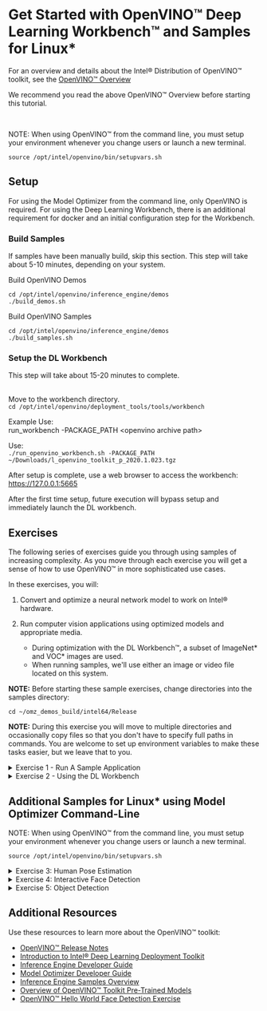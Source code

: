 
# Get Started with OpenVINO™ Deep Learning Workbench™ and Samples for Linux*

For an overview and details about the Intel® Distribution of OpenVINO™ toolkit, see the [OpenVINO™ Overview](OpenVINO_Overview.md)

We recommend you read the above OpenVINO™ Overview before starting this tutorial.   

<br>

NOTE: When using OpenVINO™ from the command line, you must setup your environment whenever you change users or launch a new terminal.

    source /opt/intel/openvino/bin/setupvars.sh

## <a name="Setup"></a> Setup
For using the Model Optimizer from the command line, only OpenVINO is required.  For using the Deep Learning Workbench, there is an additional requirement for docker and an initial configuration step for the Workbench.


### Build Samples
If samples have been manually build, skip this section.  This step will take about 5-10 minutes, depending on your system.

Build OpenVINO Demos

```
cd /opt/intel/openvino/inference_engine/demos
./build_demos.sh
```
Build OpenVINO Samples
```
cd /opt/intel/openvino/inference_engine/demos
./build_samples.sh
```


### Setup the DL Workbench
This step will take about 15-20 minutes to complete.<br><br>

Move to the workbench directory.<br>
`cd /opt/intel/openvino/deployment_tools/tools/workbench`

Example Use:<br>
run_workbench -PACKAGE_PATH \<openvino archive path\>

Use:<br>
`./run_openvino_workbench.sh -PACKAGE_PATH ~/Downloads/l_openvino_toolkit_p_2020.1.023.tgz`

After setup is complete, use a web browser to access the workbench:<br>
https://127.0.0.1:5665

After the first time setup, future execution will bypass setup and immediately launch the DL workbench.


## <a name="Exercises"></a> Exercises

The following series of exercises guide you through using samples of increasing complexity. As you move through each exercise you will get a sense of how to use OpenVINO™ in more sophisticated use cases. 

In these exercises, you will:

1. Convert and optimize a neural network model to work on Intel® hardware.
	
2. Run computer vision applications using optimized models and appropriate media.

    - During optimization with the DL Workbench™, a subset of ImageNet* and VOC* images are used.
    - When running samples, we'll use either an image or video file located on this system.

**NOTE:** Before starting these sample exercises, change directories into the samples directory:

`cd ~/omz_demos_build/intel64/Release`

**NOTE:** During this exercise you will move to multiple directories and occasionally copy files so that you don't have to specify full paths in commands.  You are welcome to set up environment variables to make these tasks easier, but we leave that to you.

<details>
   <summary>Exercise 1 - Run A Sample Application</summary>
    
### <a name="run-sample-application"></a> Exercise 1 - Run A Sample Application 

Convert a model using the Model Optimizer then use a sample application to load the model and run inference.

In this section, you will convert an FP32 model suitable for running on a CPU.

**Prepare the Software Environment**

1. Setup the environment variables when logging in, changing users, or launching a new terminal. (Detail above.)

2. Make a destination directory for the FP32 SqueezeNet* Model:

    `mkdir ~/squeezenet1.1_FP32`
    
    `cd ~/squeezenet1.1_FP32`
    
**Convert and Optimize a Neural Network Model from Caffe* **

Use the Model Optimizer to convert an FP32 SqueezeNet* Caffe* model into an optimized Intermediate Representation (IR):

```
python3 /opt/intel/openvino/deployment_tools/model_optimizer/mo.py --input_model ~/openvino_models/models/public/squeezenet1.1/squeezenet1.1.caffemodel --data_type FP32 --output_dir .
```

**Prepare the Data (Media) or Dataset**

NOTE: In this case, it's a single image.

1.  Copy the labels file to the same location as the IR model.

    `cp ~/openvino_models/ir/public/squeezenet1.1/FP16/squeezenet1.1.labels .`
    
    - Tip: The labels file contains the classes used by this SqueezeNet* model. 
    - If it's is in the same directory as the model, the inference results will show text in addition to confidence percentages.

2.  Copy a sample image to the release directory. You will use this with your optimized model:

    `sudo cp /opt/intel/openvino/deployment_tools/demo/car.png  .`

**Run the Sample Application**

1. Once your setup is complete, you're ready to run a sample application:

    `cd  ~/inference_engine_samples_build/intel64/Release`

    `./classification_sample_async -i car.png -m ~/squeezenet1.1_FP32/squeezenet1.1.xml -d CPU`

2. **Note:** You can usually see an application's help information (parameters, etc.) by using `-h`.

    `./classification_sample -h`

</details>


<details>
   <summary>Exercise 2 - Using the DL Workbench</summary>
    
### <a name="run-sample-application"></a> Exercise 2 - Run A Sample Application with the DL Workbench™

Convert a model using the DL Workbench™, then use a sample application to load the model and run inference.

**Note:** If you are running inference only on a CPU, you already have the required FP32 model. If you want to run inference on any hardware, you'll need an FP16 version of the model.

In this section, you will (again) convert an FP32 model for running on a CPU.

1.  Return to the previously indicated FP32 SqueezeNet* directory:

    `cd ~/squeezenet1.1_FP32`

2.  Use the DL Workbench to convert the FP32 SqueezeNet* Caffe* model into an FP16 optimized Intermediate Representation (IR).

    1. In a web browser, launch the DL Workbench™:
        - http://127.0.0.1:5665/
    
    2. Select **Get Started** to show the setup interface.
    
    3. The setup interface is divided into two sections.
        - The top section is for loading models.
        - The bottom section is for loading data sets (for example, images that will be used by the model during inference).
        
     4. Select the **Original Model** tab. The default tab is for downloading models from the OpenVINO™ Model Zoo.
     
     5. Select **Framework** -> **Caffe**
     
     6. Choose the prototxt file with the first **Choose File** button.
        - ~/Desktop/Data/models/Caffe/squeezenet1.1/squeezenet1.1.protoxt
        
     7. Choose the caffemodel file with the second **Choose File** button.
        - ~/Desktop/Data/models/Caffe/squeezenet1.1/squeezenet1.1.caffemodel
        
     8. The **Model Name** will be automatically populated, but change it if desired.  
        - This can be useful when tracking multiple loaded models
        
     9. Select **Import Model**.  
        - This will create and FP16 model by default, though configuration settings may be edited later.
        
    10. In some cases this will work and you will return to the setup interface.  If the DL Workbench™ is unable to determine required information, it will display a configuration screen and specify the information required.
        - If you built the model, you will know all of its details, but if you downloaded the model from a third party, you may have to do some searching for the required information.
        
     11. The **Import Model** screen is being displayed, because additional information must be provided by the user.
     
     12. The requirements are specified in the grey box on the right.
     
     13. In this example, the only missing information is the colorspace.  Click on the box next to **Original Color Space** and select **BGR**.
         - BGR is often used when training models, rather than RGB and other color formats.
         
     14. Note that the grey box no longer contains any red warning text.
     
     15. Select **Convert** and you will return to the setup interface.  Model conversion may take several minutes.

3. Import a Dataset into the DL Workbench™:
    1. We could autogenerate a set of simulated images, but for this task we'll select a subset of the ImageNet* dataset.
        - **Note:** results will often be better using real images.
    2. Select **Import Local Dataset**
    3. Select **Choose File** and browse to "~/Desktop/Workbench/Data/Imagenet_200_224x224.zip"
    4. Select **Import Dataset**
        - **Note:** The height and width of images in the dataset must satisfy the requirements of the target model.
        
4. Run Inference with the DL Workbench:
    1. Select the **model** from the top of the interface.
    2. Select the **dataset** from the bottom of the interface.
    3. Select the **Environment** (target hardware).
    4. All items in the status box next to the **Environment** box should now have green checks.
    5. Select **Go**.
        - This will take a few minutes

5. Normally, we would encourage analysis and optimization of the model, but for this exercise, we'll just export the model from the DL Workbench to our system.  
    1. Take a few minutes to look at the output if desired.
    2. Find the **download** icon at the right, in the top squeezenet model bar.
    3. Select **Download**.  This will drop a `tar.gz` archive in your default downloads directly (`~/Downloads`).
    4. `cd ~/Downloads`
    5. `mkdir squeezenet`
    6. `mv squeeze*gz squeezenet`
    7. `cd squeezenet`
    8. `tar zxvf squeezenet1.1.tar.gz`

6.  The `squeezenet1.1.labels` file contains the classes that ImageNet* uses. This file is included so that the inference results show text as well as classification percentages. Copy `squeezenet1.1.labels` to your optimized model location:

    `cp ~/openvino_models/ir/public/squeezenet1.1/FP16/squeezenet1.1.labels .`

7.  Copy a sample image to the release directory. You will use this with your optimized model:

    `cd  ~/inference_engine_samples_build/intel64/Release`

    `sudo cp /opt/intel/openvino/deployment_tools/demo/car.png  .`

8. Once your setup is complete, you're ready to run a sample application:

    `./classification_sample_async -i car.png -m ~/Downloads/squeezenet1.1/squeezenet1.1.xml -d CPU`

9. **Note:** You can usually see an application's help information (parameters, etc.) by using `-h`.

    `./classification_sample_async -h`

</details>


## Additional Samples for Linux* using Model Optimizer Command-Line

NOTE: When using OpenVINO™ from the command line, you must setup your environment whenever you change users or launch a new terminal.

    source /opt/intel/openvino/bin/setupvars.sh

<details>
    <summary>Exercise 3: Human Pose Estimation</summary>

**Exercise 3: Human Pose Estimation**

This demo detects people and draws a stick figure to show limb positions. This model has already been converted for use with the Intel® Distribution of OpenVINO™ toolkit.

- Requires downloading the human-pose-estimation-0001 (ICV) Model.
- Requires video or camera input.

General Syntax:

`./human_pose_estimation_demo -i path/to/video -m \
path/to/model/human-pose-estimation-0001.xml -d CPU`

**Steps to Run the Human Pose Demo:**

1. Setup the environment variables:

    `source /opt/intel/openvino/bin/setupvars.sh`

2. Move to the Model Downloader Directory:

    `cd /opt/intel/openvino/deployment_tools/tools/model_downloader/`

3. Find a suitable model:

    `grep human-pose list_topologies.yml |grep -vi int8|grep -vi fp16`

**Note:** `list_topologies.yml` is a text (YAML) file with a list and details about every model available in the Intel® Model Zoo.  Models can also be manually downloaded from the github page.

4. Download the model:

    `sudo ./downloader.py --name human-pose*`

5. Move the model to a more convenient location:

    `mkdir ~/ir`

    `cp /opt/intel/openvino/deployment_tools/tools/model_downloader/Transportation/human_pose_estimation/mobilenet-v1/dldt/FP32/human-pose-estimation-0001* ~/ir/`

6. Download an appropriate video:

    Open a web browser to the following URL and download the video: 
https://www.pexels.com/video/couple-dancing-on-sunset-background-2035509/

    Rename the video for convenience:

    `mv ~/Downloads/Pexels\ Videos\ 2035509.mp4 ~/Videos/humpose.mp4`

7. Run the sample:

    `cd ~/omz_demos_build/intel64/Release/`

    `./human_pose_estimation_demo -i ~/Videos/humpose.mp4 -m ~/ir/human-pose-estimation-0001.xml -d CPU`

</details>

<details>
    <summary>Exercise 4: Interactive Face Detection</summary>

**Exercise 4: Interactive Face Detection**

The face detection demo draws bounding boxes around faces, and optionally feeds the output of the primary model to additional models. This model has already been converted for use with OpenVINO™.

The Face Detection Demo supports face detection, plus optional functions:

- Age-gender recognition
- Emotion recognition
- Head pose
- Facial landmark display

Syntax:

`./interactive_face_detection -i path/to/video -m path/to/face/model -d CPU`

Steps:

1.	Find and download an appropriate face detection model.  There are several available in the Intel® Model Zoo.
    - You can access the [Pretrained Models](https://software.intel.com/en-us/openvino-toolkit/documentation/pretrained-models) page from the OpenVINO™ documentation to review model options.
    - You may need to try out different models to find one that works, or that works best for your scenario.
2.	Find and download a video that features faces.
3.	Run the demo with just the face detection model.
4.	**OPTIONAL:** Run the demo using additional models (age-gender, emotion recognition, head pose, etc.).
    Note that when you use multiple models, there is always a primary model that is used followed by a number of optional models that use the output from the initial model.

</details>

<details>
    <summary>Exercise 5: Object Detection</summary>

**Exercise 5: Object Detection (Vehicles with multiple models)**

As mentioned in the previous exercise, it's possible to chain models together and use the output of an initial object detection model as input for additional models.

The following exercise uses the `security_barrier_camera_demo`.

Steps:
1. Find and download a model that supports vehicle detection.
2. Find and download a video that contains cars to be detected.
3. Run the `security_barrier_camera_demo` and check that vehicles are detected.
4. Choose at least one additional model (such as attribute recognition), and run the application, now using the initial model plus the new one.
5. **OPTIONAL:** Run the demo with vehicle detection as the primary, plus attribute recognition and license plate recognition.

</details>

## Additional Resources

Use these resources to learn more about the OpenVINO™ toolkit:

* [OpenVINO™ Release Notes](https://software.intel.com/en-us/articles/OpenVINO-RelNotes)
* [Introduction to Intel® Deep Learning Deployment Toolkit](./docs/IE_DG/Introduction.md)
* [Inference Engine Developer Guide](./docs/IE_DG/Deep_Learning_Inference_Engine_DevGuide.md)
* [Model Optimizer Developer Guide](./docs/MO_DG/Deep_Learning_Model_Optimizer_DevGuide.md)
* [Inference Engine Samples Overview](./docs/IE_DG/Samples_Overview.md)
* [Overview of OpenVINO™ Toolkit Pre-Trained Models](./docs/Pre_Trained_Models.md)
* [OpenVINO™ Hello World Face Detection Exercise](https://github.com/intel-iot-devkit/inference-tutorials-generic)
